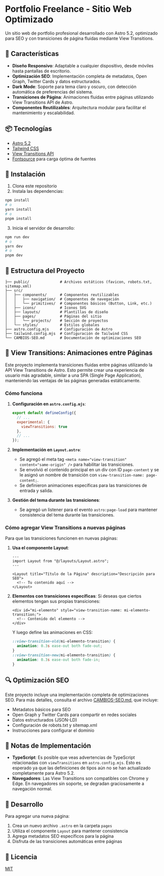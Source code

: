 # Portfolio Freelance - Sitio Web Optimizado

Un sitio web de portfolio profesional desarrollado con Astro 5.2, optimizado para SEO y con transiciones de página fluidas mediante View Transitions.

## 🚀 Características

- **Diseño Responsivo**: Adaptable a cualquier dispositivo, desde móviles hasta pantallas de escritorio.
- **Optimización SEO**: Implementación completa de metadatos, Open Graph, Twitter Cards y datos estructurados.
- **Dark Mode**: Soporte para tema claro y oscuro, con detección automática de preferencias del sistema.
- **Transiciones de Página**: Animaciones fluidas entre páginas utilizando View Transitions API de Astro.
- **Componentes Reutilizables**: Arquitectura modular para facilitar el mantenimiento y escalabilidad.

## 📦 Tecnologías

- [Astro 5.2](https://astro.build/)
- [Tailwind CSS](https://tailwindcss.com/)
- [View Transitions API](https://docs.astro.build/en/guides/view-transitions/)
- [Fontsource](https://fontsource.org/) para carga óptima de fuentes

## 🔧 Instalación

1. Clona este repositorio
2. Instala las dependencias:

```bash
npm install
# o
yarn install
# o
pnpm install
```

3. Inicia el servidor de desarrollo:

```bash
npm run dev
# o
yarn dev
# o
pnpm dev
```

## 🧩 Estructura del Proyecto

```
├── public/              # Archivos estáticos (favicon, robots.txt, sitemap.xml)
├── src/
│   ├── components/      # Componentes reutilizables
│   │   ├── navigation/  # Componentes de navegación
│   │   └── primitives/  # Componentes básicos (Button, Link, etc.)
│   ├── icons/           # Iconos SVG
│   ├── layouts/         # Plantillas de diseño
│   ├── pages/           # Páginas del sitio
│   │   └── projects/    # Sección de proyectos
│   └── styles/          # Estilos globales
├── astro.config.mjs     # Configuración de Astro
├── tailwind.config.mjs  # Configuración de Tailwind CSS
└── CAMBIOS-SEO.md       # Documentación de optimizaciones SEO
```

## 🌊 View Transitions: Animaciones entre Páginas

Este proyecto implementa transiciones fluidas entre páginas utilizando la API View Transitions de Astro. Esto permite crear una experiencia de usuario más agradable, similar a una SPA (Single Page Application), manteniendo las ventajas de las páginas generadas estáticamente.

### Cómo funciona

1. **Configuración en `astro.config.mjs`**:
   ```javascript
   export default defineConfig({
     // ...
     experimental: {
       viewTransitions: true
     },
     // ...
   });
   ```

2. **Implementación en `Layout.astro`**:
   - Se agregó el meta tag `<meta name="view-transition" content="same-origin" />` para habilitar las transiciones.
   - Se envolvió el contenido principal en un div con ID `page-content` y se le asignó un nombre de transición con `view-transition-name: page-content;`.
   - Se definieron animaciones específicas para las transiciones de entrada y salida.

3. **Gestión del tema durante las transiciones**:
   - Se agregó un listener para el evento `astro:page-load` para mantener consistencia del tema durante las transiciones.

### Cómo agregar View Transitions a nuevas páginas

Para que las transiciones funcionen en nuevas páginas:

1. **Usa el componente Layout**:
   ```astro
   ---
   import Layout from "@/layouts/Layout.astro";
   ---
   
   <Layout title="Título de la Página" description="Descripción para SEO">
     <!-- Tu contenido aquí -->
   </Layout>
   ```

2. **Elementos con transiciones específicas**:
   Si deseas que ciertos elementos tengan sus propias transiciones:

   ```astro
   <div id="mi-elemento" style="view-transition-name: mi-elemento-transition;">
     <!-- Contenido del elemento -->
   </div>
   ```

   Y luego define las animaciones en CSS:
   ```css
   ::view-transition-old(mi-elemento-transition) {
     animation: 0.3s ease-out both fade-out;
   }
   ::view-transition-new(mi-elemento-transition) {
     animation: 0.3s ease-out both fade-in;
   }
   ```

## 🔍 Optimización SEO

Este proyecto incluye una implementación completa de optimizaciones SEO. Para más detalles, consulta el archivo [CAMBIOS-SEO.md](./CAMBIOS-SEO.md), que incluye:

- Metadatos básicos para SEO
- Open Graph y Twitter Cards para compartir en redes sociales
- Datos estructurados (JSON-LD)
- Configuración de robots.txt y sitemap.xml
- Instrucciones para configurar el dominio

## 📝 Notas de Implementación

- **TypeScript**: Es posible que veas advertencias de TypeScript relacionadas con `viewTransitions` en `astro.config.mjs`. Esto es esperado ya que las definiciones de tipos aún no se han actualizado completamente para Astro 5.2.
- **Navegadores**: Las View Transitions son compatibles con Chrome y Edge. En navegadores sin soporte, se degradan graciosamente a navegación normal.

## 🔄 Desarrollo

Para agregar una nueva página:

1. Crea un nuevo archivo `.astro` en la carpeta `pages`
2. Utiliza el componente `Layout` para mantener consistencia
3. Agrega metadatos SEO específicos para la página
4. Disfruta de las transiciones automáticas entre páginas

## 📜 Licencia

[MIT](LICENSE)
